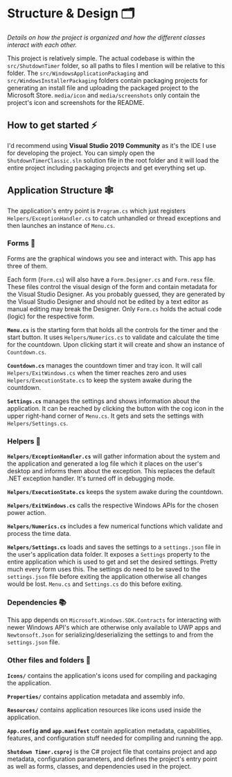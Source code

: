# Structure & Design 🗂

*Details on how the project is organized and how the different classes interact with each other.*

This project is relatively simple. The actual codebase is within the `src/ShutdownTimer` folder, so all paths to files I mention will be relative to this folder.
The `src/WindowsApplicationPackaging` and `src/WindowsInstallerPackaging` folders contain packaging projects for generating an install file and uploading the packaged project to the Microsoft Store. `media/icon` and `media/screenshots` only contain the project's icon and screenshots for the README.

## How to get started ⚡

I'd recommend using **Visual Studio 2019 Community** as it's the IDE I use for developing the project. You can simply open the `ShutdownTimerClassic.sln` solution file in the root folder and it will load the entire project including packaging projects and get everything set up.

## Application Structure 🕸

The application's entry point is `Program.cs` which just registers `Helpers/ExceptionHandler.cs` to catch unhandled or thread exceptions and then launches an instance of `Menu.cs`.

### Forms 🎨

Forms are the graphical windows you see and interact with. This app has three of them.

Each form (`Form.cs`) will also have a `Form.Designer.cs` and `Form.resx` file. These files control the visual design of the form and contain metadata for the Visual Studio Designer. As you probably guessed, they are generated by the Visual Studio Designer and should not be edited by a text editor as manual editing may break the Designer. Only `Form.cs` holds the actual code (logic) for the respective form.

**`Menu.cs`** is the starting form that holds all the controls for the timer and the start button. It uses `Helpers/Numerics.cs` to validate and calculate the time for the countdown. Upon clicking start it will create and show an instance of `Countdown.cs`.

**`Countdown.cs`** manages the countdown timer and tray icon.
It will call `Helpers/ExitWindows.cs` when the timer reaches zero and uses `Helpers/ExecutionState.cs` to keep the system awake during the countdown.

**`Settings.cs`** manages the settings and shows information about the application. It can be reached by clicking the button with the cog icon in the upper right-hand corner of `Menu.cs`. It gets and sets the settings with `Helpers/Settings.cs`.

### Helpers 🧱

**`Helpers/ExceptionHandler.cs`** will gather information about the system and the application and generated a log file which it places on the user's desktop and informs them about the exception. This replaces the default .NET exception handler. It's turned off in debugging mode.

**`Helpers/ExecutionState.cs`** keeps the system awake during the countdown.

**`Helpers/ExitWindows.cs`** calls the respective Windows APIs for the chosen power action.

**`Helpers/Numerics.cs`** includes a few numerical functions which validate and process the time data.

**`Helpers/Settings.cs`** loads and saves the settings to a `settings.json` file in the user's application data folder.
It exposes a `Settings` property to the entire application which is used to get and set the desired settings. Pretty much every form uses this.
The settings do need to be saved to the `settings.json` file before exiting the application otherwise all changes would be lost. `Menu.cs` and `Settings.cs` do this before exiting.

### Dependencies 📚

This app depends on `Microsoft.Windows.SDK.Contracts` for interacting with newer Windows API's which are otherwise only available to UWP apps and `Newtonsoft.Json` for serializing/deserializing the settings to and from the `settings.json` file.

### Other files and folders 👾

**`Icons/`** contains the application's icons used for compiling and packaging the application.

**`Properties/`** contains application metadata and assembly info.

**`Resources/`** contains application resources like icons used inside the application.

**`App.config` and `app.manifest`** contain application metadata, capabilities, features, and configuration stuff needed for compiling and running the app.

**`Shutdown Timer.csproj`** is the C# project file that contains project and app metadata, configuration parameters, and defines the project's entry point as well as forms, classes, and dependencies used in the project.
